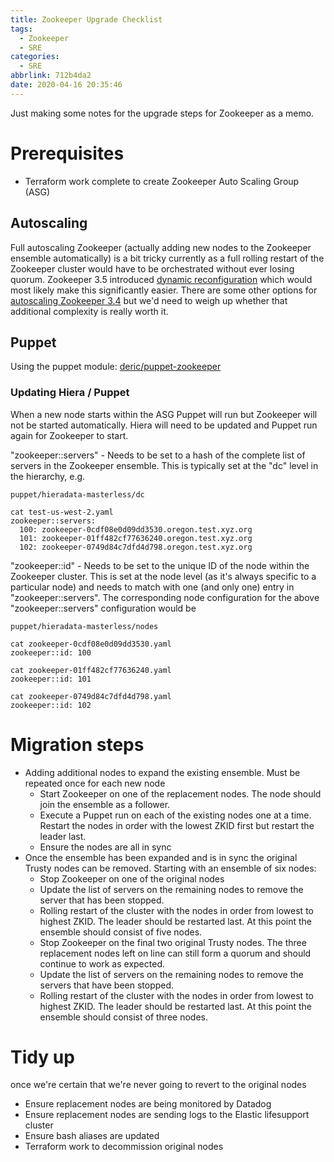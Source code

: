 ```yaml
---
title: Zookeeper Upgrade Checklist
tags:
  - Zookeeper
  - SRE
categories:
  - SRE
abbrlink: 712b4da2
date: 2020-04-16 20:35:46
---
```


Just making some notes for the upgrade steps for Zookeeper as a memo.

# Prerequisites

- Terraform work complete to create Zookeeper Auto Scaling Group (ASG)

## Autoscaling
Full autoscaling Zookeeper (actually adding new nodes to the Zookeeper ensemble automatically) is a bit tricky currently as a full rolling restart of the Zookeeper cluster would have to be orchestrated without ever losing quorum. Zookeeper 3.5 introduced [dynamic reconfiguration](https://zookeeper.apache.org/doc/r3.5.5/zookeeperReconfig.html) which would most likely make this significantly easier. There are some other options for [autoscaling Zookeeper 3.4](https://www.credera.com/blog/technology-solutions/how-to-automate-zookeeper-in-aws/) but we'd need to weigh up whether that additional complexity is really worth it.

## Puppet 
Using the puppet module: [deric/puppet-zookeeper](https://github.com/deric/puppet-zookeeper)

### Updating Hiera / Puppet
When a new node starts within the ASG Puppet will run but Zookeeper will not be started automatically. Hiera will need to be updated and Puppet run again for Zookeeper to start.

"zookeeper::servers" - Needs to be set to a hash of the complete list of servers in the Zookeeper ensemble. This is typically set at the "dc" level in the hierarchy, e.g.

```
puppet/hieradata-masterless/dc

cat test-us-west-2.yaml
zookeeper::servers:
  100: zookeeper-0cdf08e0d09dd3530.oregon.test.xyz.org
  101: zookeeper-01ff482cf77636240.oregon.test.xyz.org
  102: zookeeper-0749d84c7dfd4d798.oregon.test.xyz.org
```

"zookeeper::id" - Needs to be set to the unique ID of the node within the Zookeeper cluster. This is set at the node level (as it's always specific to a particular node) and needs to match with one (and only one) entry in "zookeeper::servers". The corresponding node configuration for the above "zookeeper::servers" configuration would be

```
puppet/hieradata-masterless/nodes

cat zookeeper-0cdf08e0d09dd3530.yaml
zookeeper::id: 100
 
cat zookeeper-01ff482cf77636240.yaml
zookeeper::id: 101
 
cat zookeeper-0749d84c7dfd4d798.yaml
zookeeper::id: 102
```

# Migration steps

- Adding additional nodes to expand the existing ensemble. Must be repeated once for each new node
    - Start Zookeeper on one of the replacement nodes. The node should join the ensemble as a follower.
    - Execute a Puppet run on each of the existing nodes one at a time. Restart the nodes in order with the lowest ZKID first but restart the leader last.
    - Ensure the nodes are all in sync
- Once the ensemble has been expanded and is in sync the original Trusty nodes can be removed. Starting with an ensemble of six nodes:
    - Stop Zookeeper on one of the original nodes
    - Update the list of servers on the remaining nodes to remove the server that has been stopped.
    - Rolling restart of the cluster with the nodes in order from lowest to highest ZKID. The leader should be restarted last. At this point the ensemble should consist of five nodes.
    - Stop Zookeeper on the final two original Trusty nodes. The three replacement nodes left on line can still form a quorum and should continue to work as expected.
    - Update the list of servers on the remaining nodes to remove the servers that have been stopped.
    - Rolling restart of the cluster with the nodes in order from lowest to highest ZKID. The leader should be restarted last. At this point the ensemble should consist of three nodes.

# Tidy up
once we're certain that we're never going to revert to the original nodes

- Ensure replacement nodes are being monitored by Datadog
- Ensure replacement nodes are sending logs to the Elastic lifesupport cluster
- Ensure bash aliases are updated
- Terraform work to decommission original nodes